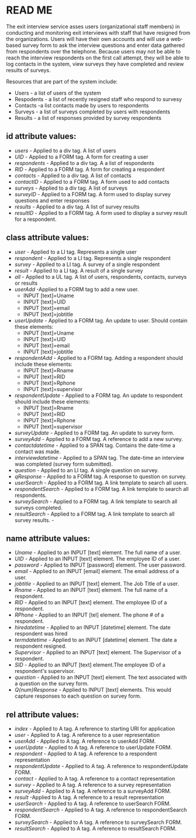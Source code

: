 READ ME
=========

The exit interview service asses users (organizational staff members) in conducting and monitoring exit interviews with staff that have resigned from the organizations. Users will have their own accounts and will use a web-based survey form to ask the interview questions and enter data gathered from respondents over the telephone. Because users may not be able to reach the interview respondents on the first call attempt, they will be able to log contacts in the system, view surveys they have completed and review results of surveys. 

Resources that are part of the system include: 

- Users - a list of users of the system
- Respodents - a list of recently resigned staff who respond to survesy
- Contacts -a list contacts made by users to respondents
- Surveys - a list of surveys completed by users with respondents
- Results - a list of responses provided by survey respondents

id attribute values:
-
- *users* - Applied to a div tag. A list of users
- *UID* - Applied to a FORM tag. A form for creating a user
- *respondents* -   Applied to a div tag. A a list of respondents
- *RID* - Applied to a FORM tag. A form for creating a respondent
- *contacts* -  Applied to a div tag. A list of contacts
- *contactID* - Applied to a FORM tag. A form used to add contacts
- *surveys* -  Applied to a div tag. A list of surveys
- *surveyID* - Applied to a FORM tag. A form used to display survey questions and enter responses
- *results* - Applied to a div tag. A list of survey results
- *resultID* - Applied to a FORM tag. A form used to display a survey result for a respondent.

class attribute values:
-
- *user* - Applied to a LI tag. Represents a single user
- *respondent* - Applied to a LI tag. Represents a single respondent
- *survey* - Applied to a LI tag. A survey of a single respondent
- *result* - Applied to a LI tag. A result of a single survey 
- *all* - Applied to a UL tag. A list of users, respondents, contacts, surveys or results
- *userAdd* -Applied to a FORM tag to add a new user.
 	- INPUT [text]=Uname
    - INPUT [text]=UID
    - INPUT [text]=email
    - INPUT [text]=jobtitle
- *userUpdate* - Applied to a FORM tag. An update to user. Should contain these elements:
    - INPUT [text]=Uname
    - INPUT [text]=UID
    - INPUT [text]=email
    - INPUT [text]=jobtitle
- *respondentAdd* - Applied to a FORM tag. Adding a respondent should include these elements:
    - INPUT [text]=Rname
    - INPUT [text]=RID
    - INPUT [text]=Rphone
    - INPUT [text]=supervisor
- *respondentUpdate* - Applied to a FORM tag. An update to respondent should include these elements:
    - INPUT [text]=Rname
    - INPUT [text]=RID
    - INPUT [text]=Rphone
    - INPUT [text]=supervisor
- *surveyUpdate* - Applied to a FORM tag. An update to survey form.
- *surveyAdd* - Applied to a FORM tag. A reference to add a new survey.
- *contactdatetime* - Applied to a SPAN tag. Contains the date-time a contact was made.
- *interviewdatetime* - Applied to a SPAN tag. The date-time an interview was completed (survey form submitted).
- *question* - Applied to an LI tag. A single question on survey.
- *qResponse* - Applied to a FORM tag. A response to question on survey.           
- *userSearch* - Applied to a FORM tag. A link template to search all users.
- *respondentSearch* - Applied to a FORM tag. A link template to search all respondents.              
- *surveySearch* - Applied to a FORM tag. A link template to search all surveys completed.
- *resultSearch* - Applied to a FORM tag. A link template to search all survey results.                                                                                                      - 

name attribute values:
-
- *Uname* - Applied to an INPUT [text] element. The full name of a user.
- *UID* - Applied to an INPUT [text] element. The employee ID of a user.
- *password* - Applied to INPUT [password] element. The user password.
- *email* - Applied to an INPUT [email] element. The email address of a user.
- *jobtitle* - Applied to an INPUT [text] element. The Job Title of a user.
- *Rname* - Applied to an INPUT [text] element. The full name of a respondent.
- *RID* - Applied to an INPUT [text] element. The employee ID of a respondent. 
- *RPhone* - Applied to an INPUT [tel] element. The phone # of a respondent.
- *hiredatetime* - Applied to an INPUT [datetime] element. The date respondent was hired
- *termdatetime* - Applied to an INPUT [datetime] element. The date a respondent resigned.
- *Supervisor* - Applied to an INPUT [text] element. The Supervisor of a respondent.
- *SID* - Applied to an INPUT [text] element.The employee ID of a respondent's supervisor.
- *question* - Applied to an INPUT [text] element. The text associated with a question on the survey form.
- *Q{num}Response* - Applied to INPUT [text] elements. This would capture responses to each question on survey form.

rel attribute values:
-
- *index* - Applied to A tag. A reference to starting URI for application
- *user* -  Applied to A tag. A reference to a user representation
- *userAdd* - Applied to A tag. A reference to userAdd FORM.
- *userUpdate* -  Applied to A tag. A reference to userUpdate FORM.
- *respondent* -  Applied to A tag. A reference to a respondent representation
- *respondentUpdate* - Applied to A tag. A reference to respondentUpdate FORM.
- *contact* - Applied to A tag. A reference to a contact representation
- *survey* - Applied to A tag. A reference to a survey representation
- *surveyAdd* - Applied to A tag. A reference to a surveyAdd FORM.
- *result* -Applied to A tag. A reference to a result representation
- *userSearch* - Applied to A tag. A reference to userSearch FORM.
- *respondentSearch* - Applied to A tag. A reference to respondentSearch FORM.              
- *surveySearch* - Applied to A tag. A reference to surveySearch FORM.
- *resultSearch* - Applied to A tag. A reference to resultSearch FORM.

  
    
